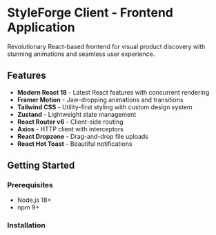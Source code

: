 # StyleForge Client - Frontend Application

Revolutionary React-based frontend for visual product discovery with stunning animations and seamless user experience.

## Features

- **Modern React 18** - Latest React features with concurrent rendering
- **Framer Motion** - Jaw-dropping animations and transitions
- **Tailwind CSS** - Utility-first styling with custom design system
- **Zustand** - Lightweight state management
- **React Router v6** - Client-side routing
- **Axios** - HTTP client with interceptors
- **React Dropzone** - Drag-and-drop file uploads
- **React Hot Toast** - Beautiful notifications

## Getting Started

### Prerequisites

- Node.js 18+ 
- npm 9+

### Installation

